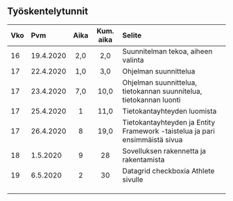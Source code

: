 ## Työskentelytunnit
|Vko |   Pvm     |Aika | Kum. aika |            Selite                 |
|:---|:----------|:---:|:--------:|:-----------------------------------|
|16  | 19.4.2020 | 2,0 |    2,0   | Suunnitelman tekoa, aiheen valinta |
|17  | 22.4.2020 | 1,0 |3,0       | Ohjelman suunnittelua           |
|17  | 23.4.2020 | 7,0 | 10,0    | Ohjelman suunnittelua, tietokannan suunnitelua, tietokannan luonti|
| 17 | 25.4.2020 | 1  | 11,0   |  Tietokantayhteyden luomista  |
|  17  | 26.4.2020   | 8   | 19,0 | Tietokantayhteyden ja Entity Framework -taistelua ja pari ensimmäistä sivua |
|   18  | 1.5.2020 |  9  | 28 | Sovelluksen rakennetta ja rakentamista |
|   19   |  6.5.2020  |  2   | 30  | Datagrid checkboxia Athlete sivulle |
|        |       |         |
|        |       |         |
|        |       |         |
